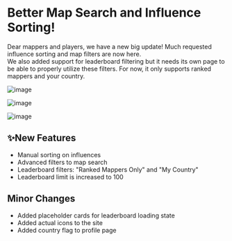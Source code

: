 # Better Map Search and Influence Sorting!

Dear mappers and players, we have a new big update! Much requested influence sorting and map filters are now here.  
We also added support for leaderboard filtering but it needs its own page to be able to properly utilize these filters. For now, it only supports ranked mappers and your country.

![image](https://fur.s-ul.eu/v6fELOC9)

![image](https://fur.s-ul.eu/QagajuFC)

![image](https://fur.s-ul.eu/eGDQBVnf)

## ✨New Features

- Manual sorting on influences
- Advanced filters to map search
- Leaderboard filters: "Ranked Mappers Only" and "My Country"
- Leaderboard limit is increased to 100

## Minor Changes

- Added placeholder cards for leaderboard loading state
- Added actual icons to the site
- Added country flag to profile page
